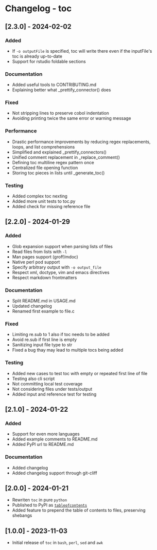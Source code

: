 <!--
// ┌───────────────────────────────────────────────────────────────┐
// │ Contents of CHANGELOG.md                                      │
// ├───────────────────────────────────────────────────────────────┘
// │
// ├──┐Changelog - toc
// │  ├──┐[2.3.0] - 2024-02-02
// │  │  ├── Added
// │  │  ├── Documentation
// │  │  ├── Fixed
// │  │  ├── Performance
// │  │  └── Testing
// │  ├──┐[2.2.0] - 2024-01-29
// │  │  ├── Added
// │  │  ├── Documentation
// │  │  ├── Fixed
// │  │  └── Testing
// │  ├──┐[2.1.0] - 2024-01-22
// │  │  ├── Added
// │  │  └── Documentation
// │  ├── [2.0.0] - 2024-01-21
// │  └── [1.0.0] - 2023-11-03
// │
// └───────────────────────────────────────────────────────────────
-->

# Changelog - toc

## [2.3.0] - 2024-02-02
### Added

- If `-o outputFile` is specified, toc will write there even if the inputFile's toc is already up-to-date
- Support for rstudio foldable sections

### Documentation

- Added useful tools to CONTRIBUTING.md
- Explaining better what _prettify_connector() does

### Fixed

- Not stripping lines to preserve cobol indentation
- Avoiding printing twice the same error or warning message

### Performance

- Drastic performance improvements by reducing regex replacements, loops, and list comprehensions
- Simplified and explained _prettify_connectors()
- Unified comment replacement in _replace_comment()
- Defining toc multiline regex pattern once
- Centralized file opening function
- Storing toc pieces in lists until _generate_toc()

### Testing

- Added complex toc nexting
- Added more unit tests to toc.py
- Added check for missing reference file

## [2.2.0] - 2024-01-29
### Added

- Glob expansion support when parsing lists of files
- Read files from lists with `-l`
- Man pages support (groff/mdoc)
- Native perl pod support
- Specify arbitrary output with `-o output_file`
- Respect xml, doctype, vim and emacs directives
- Respect markdown frontmatters

### Documentation

- Split README.md in USAGE.md
- Updated changelog
- Renamed first example to file.c

### Fixed

- Limiting re.sub to 1 also if toc needs to be added
- Avoid re.sub if first line is empty
- Sanitizing input file type to str
- Fixed a bug thay may lead to multiple tocs being added

### Testing

- Added new cases to test toc with empty or repeated first line of file
- Testing also cli script
- Not committing local test coverage
- Not considering files under tests/output
- Added input and reference test for testing

## [2.1.0] - 2024-01-22
### Added

- Support for even more languages
- Added example comments to README.md
- Added PyPI url to README.md

### Documentation

- Added changelog
- Added changelog support through git-cliff

## [2.0.0] - 2024-01-21

- Rewriten `toc` in pure `python`
- Published to PyPI as [`tableofcontents`](https://pypi.org/project/tableofcontents)
- Added feature to prepend the table of contents to files, preserving shebangs

## [1.0.0] - 2023-11-03

- Initial release of `toc` in `bash`, `perl`, `sed` and `awk`
